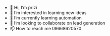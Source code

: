- 👋 Hi, I’m prizi
- 👀 I’m interested in learning new ideas
- 🌱 I’m currently learning automation
- 💞️ I’m looking to collaborate on lead generation
- 📫 How to reach me 09668620570

<!---
divprec/divprec is a ✨ special ✨ repository because its `README.md` (this file) appears on your GitHub profile.
You can click the Preview link to take a look at your changes.
--->
